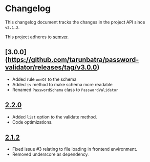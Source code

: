 # Changelog
This changelog document tracks the changes in the project API since `v2.1.2`.

This project adheres to [semver](http://semver.org/).

## [3.0.0] (https://github.com/tarunbatra/password-validator/releases/tag/v3.0.0)
* Added rule `oneOf` to the schema
* Added `is` method to make schema more readable
* Renamed `PasswordSchema` class to `PasswordValidator`

## [2.2.0](https://github.com/tarunbatra/password-validator/releases/tag/v2.2.0)
* Added `list` option to the validate method.
* Code optimizations.

## [2.1.2](https://github.com/tarunbatra/password-validator/releases/tag/v2.1.2)
* Fixed issue #3 relating to file loading in frontend environment.
* Removed underscore as dependency.
